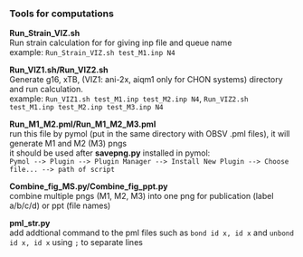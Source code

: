 ### Tools for computations  
**Run_Strain_VIZ.sh**  
Run strain calculation for for giving inp file and queue name  
example: `Run_Strain_VIZ.sh test_M1.inp N4`

**Run_VIZ1.sh/Run_VIZ2.sh**  
Generate g16, xTB, (VIZ1: ani-2x, aiqm1 only for CHON systems) directory and run calculation.   
example: `Run_VIZ1.sh test_M1.inp test_M2.inp N4`, `Run_VIZ2.sh test_M1.inp test_M2.inp test_M3.inp N4`  

**Run_M1_M2.pml/Run_M1_M2_M3.pml**  
run this file by pymol (put in the same directory with OBSV .pml files), it will generate M1 and M2 (M3) pngs   
it should be used after  **savepng.py** installed in pymol:    
`Pymol --> Plugin --> Plugin Manager --> Install New Plugin --> Choose file... --> path of script`

**Combine_fig_MS.py/Combine_fig_ppt.py**  
combine multiple pngs (M1, M2, M3) into one png for publication (label a/b/c/d) or ppt (file names)  

**pml_str.py**  
add addtional command to the pml files such as `bond id x, id x` and `unbond id x, id x` using `;` to separate lines  

